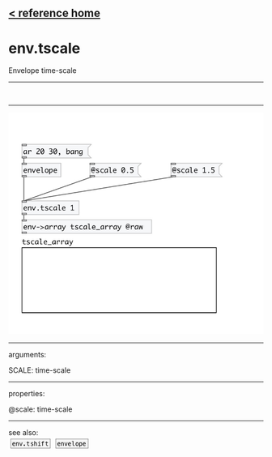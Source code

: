[< reference home](index.html)
---

# env.tscale


Envelope time-scale

---

<br>


---


![example](examples/env.tscale-example.jpg)

---
arguments:

SCALE: time-scale<br>

---
properties:

@scale: time-scale<br>

---
see also:<br>
[![env.tshift](img/object_env.tshift.png)](env.tshift.html)
[![envelope](img/object_envelope.png)](envelope.html)
